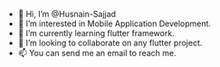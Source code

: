 - 👋 Hi, I’m @Husnain-Sajjad
- 👀 I’m interested in Mobile Application Development.
- 🌱 I’m currently learning flutter framework.
- 💞️ I’m looking to collaborate on any flutter project.
- 📫 You can send me an email to reach me.

<!---
Husnain-Sajjad/Husnain-Sajjad is a ✨ special ✨ repository because its `README.md` (this file) appears on your GitHub profile.
You can click the Preview link to take a look at your changes.
--->
